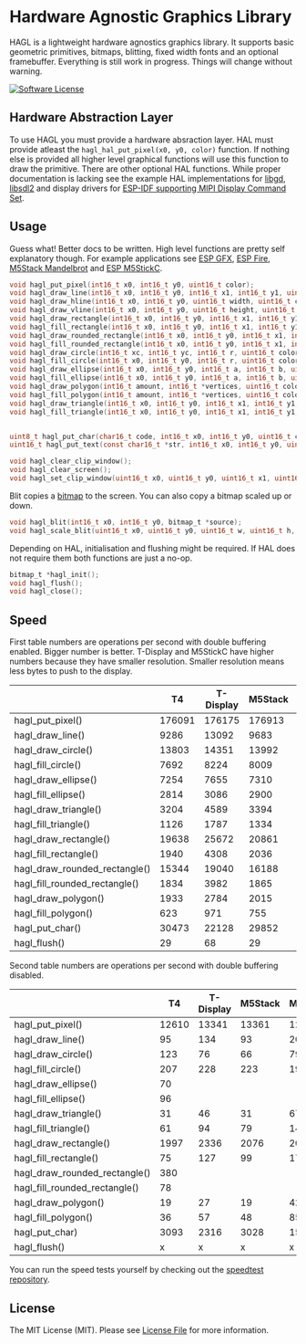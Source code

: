 # Hardware Agnostic Graphics Library

HAGL is a lightweight hardware agnostics graphics library. It supports basic geometric primitives, bitmaps, blitting, fixed width fonts and an optional framebuffer. Everything is still work in progress. Things will change without warning.

[![Software License](https://img.shields.io/badge/license-MIT-brightgreen.svg?style=flat-square)](LICENSE.md)

## Hardware Abstraction Layer

To use HAGL you must provide a hardware absraction layer. HAL must provide atleast the `hagl_hal_put_pixel(x0, y0, color)` function. If nothing else is provided all higher level graphical functions will use this function to draw the primitive. There are other optional HAL functions. While proper documentation is lacking see the example HAL implementations for [libgd](https://github.com/tuupola/hagl_libgd), [libsdl2](https://github.com/tuupola/hagl_libsdl2) and display drivers for [ESP-IDF supporting MIPI Display Command Set](https://github.com/tuupola/esp_mipi).


## Usage

Guess what! Better docs to be written. High level functions are pretty self explanatory though. For example applications see [ESP GFX](https://github.com/tuupola/esp_gfx), [ESP Fire](https://github.com/tuupola/esp_fire), [M5Stack Mandelbrot](https://github.com/tuupola/esp-examples/tree/master/014-mandelbrot) and [ESP M5StickC](https://github.com/tuupola/esp_m5stick).

```c
void hagl_put_pixel(int16_t x0, int16_t y0, uint16_t color);
void hagl_draw_line(int16_t x0, int16_t y0, int16_t x1, int16_t y1, uint16_t color);
void hagl_draw_hline(int16_t x0, int16_t y0, uint16_t width, uint16_t color);
void hagl_draw_vline(int16_t x0, int16_t y0, uint16_t height, uint16_t color);
void hagl_draw_rectangle(int16_t x0, int16_t y0, int16_t x1, int16_t y1, uint16_t color);
void hagl_fill_rectangle(int16_t x0, int16_t y0, int16_t x1, int16_t y1, uint16_t color);
void hagl_draw_rounded_rectangle(int16_t x0, int16_t y0, int16_t x1, int16_t y1, int16_t r, uint16_t color);
void hagl_fill_rounded_rectangle(int16_t x0, int16_t y0, int16_t x1, int16_t y1, int16_t r, uint16_t color);
void hagl_draw_circle(int16_t xc, int16_t yc, int16_t r, uint16_t color);
void hagl_fill_circle(int16_t x0, int16_t y0, int16_t r, uint16_t color);
void hagl_draw_ellipse(int16_t x0, int16_t y0, int16_t a, int16_t b, uint16_t color);
void hagl_fill_ellipse(int16_t x0, int16_t y0, int16_t a, int16_t b, uint16_t color);
void hagl_draw_polygon(int16_t amount, int16_t *vertices, uint16_t color);
void hagl_fill_polygon(int16_t amount, int16_t *vertices, uint16_t color);
void hagl_draw_triangle(int16_t x0, int16_t y0, int16_t x1, int16_t y1, int16_t x2, int16_t y2, uint16_t color);
void hagl_fill_triangle(int16_t x0, int16_t y0, int16_t x1, int16_t y1, int16_t x2, int16_t y2, uint16_t color);


uint8_t hagl_put_char(char16_t code, int16_t x0, int16_t y0, uint16_t color, const unsigned char *font);
uint16_t hagl_put_text(const char16_t *str, int16_t x0, int16_t y0, uint16_t color, const unsigned char *font);

void hagl_clear_clip_window();
void hagl_clear_screen();
void hagl_set_clip_window(uint16_t x0, uint16_t y0, uint16_t x1, uint16_t y1);

```

Blit copies a [bitmap](https://github.com/tuupola/hagl/blob/master/bitmap.c) to the screen. You can also copy a bitmap scaled up or down.

```c
void hagl_blit(int16_t x0, int16_t y0, bitmap_t *source);
void hagl_scale_blit(uint16_t x0, uint16_t y0, uint16_t w, uint16_t h, bitmap_t *source);
```

Depending on HAL, initialisation and flushing might be required. If HAL does not require them both functions are just a no-op.

```c
bitmap_t *hagl_init();
void hagl_flush();
void hagl_close();
```

## Speed

 First table numbers are operations per second with double buffering enabled. Bigger number is better. T-Display and M5StickC have higher numbers because they have smaller resolution. Smaller resolution means less bytes to push to the display.

|                              | T4     | T-Display | M5Stack | M5StickC |
|------------------------------|--------|-----------|---------|----------|
| hagl_put_pixel()              | 176091 | 176175    | 176913  | 180684   |
| hagl_draw_line()              | 9286   | 13092     | 9683    | 26672    |
| hagl_draw_circle()            | 13803  | 14351     | 13992   | 16460    |
| hagl_fill_circle()            | 7692   | 8224      | 8009    | 12216    |
| hagl_draw_ellipse()           | 7254   | 7655      | 7310    | 8855     |
| hagl_fill_ellipse()           | 2814   | 3086      | 2900    | 4998     |
| hagl_draw_triangle()          | 3204   | 4589      | 3394    | 9875     |
| hagl_fill_triangle()          | 1126   | 1787      | 1334    | 5447     |
| hagl_draw_rectangle()         | 19638  | 25672     | 20861   | 51851    |
| hagl_fill_rectangle()         | 1940   | 4308      | 2036    | 14182    |
| hagl_draw_rounded_rectangle() | 15344  | 19040     | 16188   | 32773    |
| hagl_fill_rounded_rectangle() | 1834   | 3982      | 1865    | 11647    |
| hagl_draw_polygon()           | 1933   | 2784      | 2015    | 6023     |
| hagl_fill_polygon()           | 623    | 971       | 755     | 2961     |
| hagl_put_char()               | 30473  | 22128     | 29852   | 25658    |
| hagl_flush()                  | 29     | 68        | 29      | 86       |

Second table numbers are operations per second with double buffering disabled.

|                              | T4    | T-Display | M5Stack | M5StickC |
|------------------------------|-------|-----------|---------|----------|
| hagl_put_pixel()              | 12610 | 13341     | 13361   | 12324    |
| hagl_draw_line()              | 95    | 134       | 93      | 203      |
| hagl_draw_circle()            | 123   | 76        | 66      | 79       |
| hagl_fill_circle()            | 207   | 228       | 223     | 197      |
| hagl_draw_ellipse()           | 70    |           |         |          |
| hagl_fill_ellipse()           | 96    |           |         |          |
| hagl_draw_triangle()          | 31    | 46        | 31      | 67       |
| hagl_fill_triangle()          | 61    | 94        | 79      | 141      |
| hagl_draw_rectangle()         | 1997  | 2336      | 2076    | 2092     |
| hagl_fill_rectangle()         | 75    | 127       | 99      | 171      |
| hagl_draw_rounded_rectangle() | 380   |           |         |          |
| hagl_fill_rounded_rectangle() | 78    |           |         |          |
| hagl_draw_polygon()           | 19    | 27        | 19      | 42       |
| hagl_fill_polygon()           | 36    | 57        | 48      | 85       |
| hagl_put_char)                | 3093  | 2316      | 3028    | 1585     |
| hagl_flush()                  | x     | x         | x       | x        |

You can run the speed tests yourself by checking out the [speedtest repository](https://github.com/tuupola/esp_gfx).

## License

The MIT License (MIT). Please see [License File](LICENSE.md) for more information.
